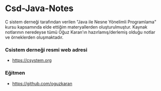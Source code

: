 # Csd-Java-Notes

C sistem derneği tarafından verilen "Java ile Nesne Yönelimli Programlama" kursu kapsamında elde ettiğim materyallerden oluşturulmuştur. Kaynak notlarının neredeyse tümü Oğuz Karan'ın hazırlamış/derlemiş olduğu notlar ve örneklerden oluşmaktadır.

### Csistem derneği resmi web adresi 
- https://csystem.org

### Eğitmen
- https://github.com/oguzkaran

